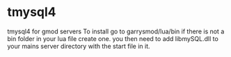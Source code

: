# tmysql4
tmysql4 for gmod servers
To install go to garrysmod/lua/bin 
if there is not a bin folder in your lua file create one.
you then need to add libmySQL.dll to your mains server directory with the start file in it.
